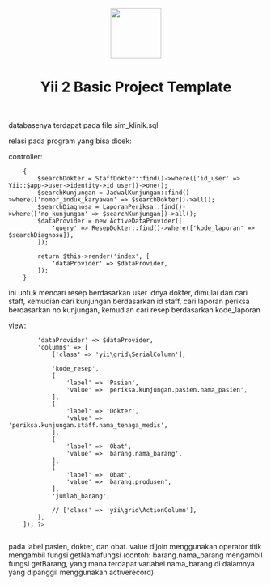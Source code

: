 <p align="center">
    <a href="https://github.com/yiisoft" target="_blank">
        <img src="https://avatars0.githubusercontent.com/u/993323" height="100px">
    </a>
    <h1 align="center">Yii 2 Basic Project Template</h1>
    <br>
</p>

databasenya terdapat pada file sim_klinik.sql

relasi pada program yang bisa dicek:

controller:


``` public function actionIndex()
    {
        $searchDokter = StaffDokter::find()->where(['id_user' => Yii::$app->user->identity->id_user])->one();
        $searchKunjungan = JadwalKunjungan::find()->where(['nomor_induk_karyawan' => $searchDokter])->all();
        $searchDiagnosa = LaporanPeriksa::find()->where(['no_kunjungan' => $searchKunjungan])->all();
        $dataProvider = new ActiveDataProvider([
            'query' => ResepDokter::find()->where(['kode_laporan' => $searchDiagnosa]),
        ]);

        return $this->render('index', [
            'dataProvider' => $dataProvider,
        ]);
    }
```

ini untuk mencari resep berdasarkan user idnya dokter, dimulai dari cari staff, kemudian cari kunjungan berdasarkan id staff, cari laporan periksa berdasarkan no kunjungan, kemudian cari resep berdasarkan kode_laporan


view:

``` <?= GridView::widget([
        'dataProvider' => $dataProvider,
        'columns' => [
            ['class' => 'yii\grid\SerialColumn'],

            'kode_resep',
            [
                'label' => 'Pasien',
                'value' => 'periksa.kunjungan.pasien.nama_pasien',
            ],
            [
                'label' => 'Dokter',
                'value' => 'periksa.kunjungan.staff.nama_tenaga_medis',
            ],
            [
                'label' => 'Obat',
                'value' => 'barang.nama_barang',
            ],
            [
                'label' => 'Obat',
                'value' => 'barang.produsen',
            ],
            'jumlah_barang',

            // ['class' => 'yii\grid\ActionColumn'],
        ],
    ]); ?>
    
```

pada label pasien, dokter, dan obat. value dijoin menggunakan operator titik mengambil fungsi getNamafungsi (contoh: barang.nama_barang mengambil fungsi getBarang, yang mana terdapat variabel nama_barang di dalamnya yang dipanggil menggunakan activerecord)


